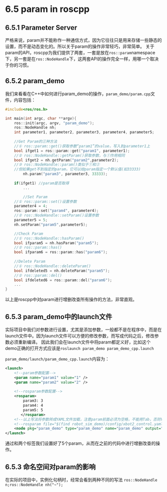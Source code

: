 # 6.5 param in roscpp
## 6.5.1 Parameter Server
严格来说，param并不能称作一种通信方式，因为它往往只是用来存储一些静态的设置，而不是动态变化的。所以关于param的操作非常轻巧，非常简单。
关于param的API，roscpp为我们提供了两套，一套是放在`ros::param`namespace下，另一套是在`ros::NodeHandle`下，这两套API的操作完全一样，用哪一个取决于你的习惯。

## 6.5.2 param_demo
我们来看看在C++中如何进行param_demo的操作，`param_demo/param.cpp`文件，内容包括：
```cpp
#include<ros/ros.h>

int main(int argc, char **argv){
	ros::init(argc, argv, "param_demo");
	ros::NodeHandle nh;
	int parameter1, parameter2, parameter3, parameter4, parameter5;
	
	//Get Param的三种方法
	//① ros::param::get()获取参数“param1”的value，写入到parameter1上
	bool ifget1 = ros::param::get("param1", parameter1);
	//② ros::NodeHandle::getParam()获取参数，与①作用相同
	bool ifget2 = nh.getParam("param2",parameter2);
	//③ ros::NodeHandle::param()类似于①和②
	//但如果get不到指定的param，它可以给param指定一个默认值(如33333)
        nh.param("param3", parameter3, 33333);
	
	if(ifget1) //param是否取得
	    ...

        //Set Param
	//① ros::param::set()设置参数
	parameter4 = 4;
	ros::param::set("param4", parameter4);
	//② ros::NodeHandle::setParam()设置参数
	parameter5 = 5;
	nh.setParam("param5",parameter5);

	//Check Param
	//① ros::NodeHandle::hasParam()
	bool ifparam5 = nh.hasParam("param5");
	//② ros::param::has()
	bool ifparam6 = ros::param::has("param6");
	
	//Delete Param
	//① ros::NodeHandle::deleteParam()
	bool ifdeleted5 = nh.deleteParam("param5");
	//② ros::param::del()
	bool ifdeleted6 = ros::param::del("param6");
	...
}
```
以上是roscpp中对param进行增删改查所有操作的方法，非常直观。

## 6.5.3 param_demo中的launch文件

实际项目中我们对参数进行设置，尤其是添加参数，一般都不是在程序中，而是在launch文件中。因为launch文件可以方便的修改参数，而写成代码之后，修改参数必须重新编译。
因此我们会在launch文件中将param都定义好，比如这个demo正确的打开方式应该是`roslaunch param_demo param_demo_cpp.launch`

`param_demo/launch/param_demo_cpp.launch`内容为：
```xml
<launch>
	<!--param参数配置-->
	<param name="param1" value="1" />
	<param name="param2" value="2" />
	
	<!--rosparam参数配置-->
	<rosparam>   
        param3: 3
        param4: 4
        param5: 5
       </rosparam>
	<!--以上写法将参数转成YAML文件加载，注意param前面必须为空格，不能用Tab，否则YAML解析错误-->
	<!--rosparam file="$(find robot_sim_demo)/config/xbot2_control.yaml" command="load" /-->
	<node pkg="param_demo" type="param_demo" name="param_demo" output="screen" />
</launch>
```
通过<param>和<rosparam>两个标签我们设置好了5个param，从而在之前的代码中进行增删改查的操作。
## 6.5.3 命名空间对param的影响
在实际的项目中，实例化句柄时，经常会看到两种不同的写法
`ros::NodeHandle n;ros::NodeHandle nh("~");`

